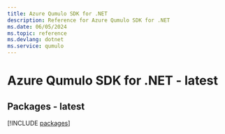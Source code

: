 ```yaml
---
title: Azure Qumulo SDK for .NET
description: Reference for Azure Qumulo SDK for .NET
ms.date: 06/05/2024
ms.topic: reference
ms.devlang: dotnet
ms.service: qumulo
---
```

# Azure Qumulo SDK for .NET - latest
## Packages - latest
[!INCLUDE [packages](qumulo-index.md)]
